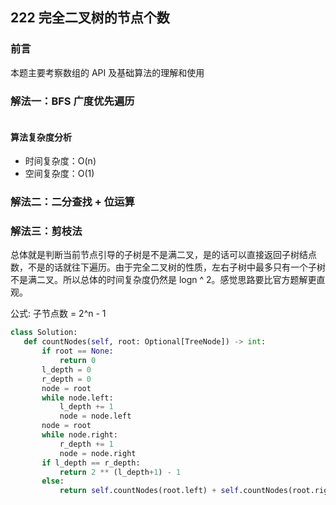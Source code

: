 ## 222 完全二叉树的节点个数

### 前言

本题主要考察数组的 API 及基础算法的理解和使用

### 解法一：BFS 广度优先遍历

```js

```

#### 算法复杂度分析

- 时间复杂度：O(n)
- 空间复杂度：O(1)
  &nbsp;

### 解法二：二分查找 + 位运算

### 解法三：剪枝法

总体就是判断当前节点引导的子树是不是满二叉，是的话可以直接返回子树结点数，不是的话就往下遍历。由于完全二叉树的性质，左右子树中最多只有一个子树不是满二叉。所以总体的时间复杂度仍然是 logn ^ 2。感觉思路要比官方题解更直观。

公式: 子节点数 = 2^n - 1

```python
class Solution:
   def countNodes(self, root: Optional[TreeNode]) -> int:
       if root == None:
           return 0
       l_depth = 0
       r_depth = 0
       node = root
       while node.left:
           l_depth += 1
           node = node.left
       node = root
       while node.right:
           r_depth += 1
           node = node.right
       if l_depth == r_depth:
           return 2 ** (l_depth+1) - 1
       else:
           return self.countNodes(root.left) + self.countNodes(root.right) + 1
```
